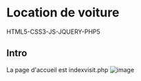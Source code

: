 # Location de voiture
HTML5-CSS3-JS-JQUERY-PHP5
## Intro
La page d'accueil est indexvisit.php
![image](https://user-images.githubusercontent.com/45466806/59230338-11890c80-8bd5-11e9-9c75-6cb56277d5dc.png)

